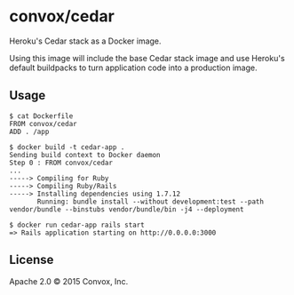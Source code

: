 # convox/cedar

Heroku's Cedar stack as a Docker image.

Using this image will include the base Cedar stack image and use
Heroku's default buildpacks to turn application code into a production
image.

## Usage

    $ cat Dockerfile
    FROM convox/cedar
    ADD . /app

    $ docker build -t cedar-app .
    Sending build context to Docker daemon
    Step 0 : FROM convox/cedar
    ...
    -----> Compiling for Ruby
    -----> Compiling Ruby/Rails
    -----> Installing dependencies using 1.7.12
           Running: bundle install --without development:test --path vendor/bundle --binstubs vendor/bundle/bin -j4 --deployment

    $ docker run cedar-app rails start
    => Rails application starting on http://0.0.0.0:3000

## License

Apache 2.0 &copy; 2015 Convox, Inc.
